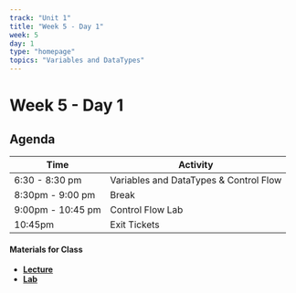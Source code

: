 ```yaml
---
track: "Unit 1"
title: "Week 5 - Day 1"
week: 5
day: 1
type: "homepage"
topics: "Variables and DataTypes"
---
```


# Week 5 - Day 1

## Agenda
| Time  | Activity |
| ----- | ------ |
| 6:30 - 8:30 pm | Variables and DataTypes & Control Flow |
| 8:30pm - 9:00 pm | Break |
| 9:00pm - 10:45 pm | Control Flow Lab |
| 10:45pm | Exit Tickets |

#### Materials for Class
- [**Lecture**](/unit1/week-5/day-1/slides)
- [**Lab**](/unit1/week-5/day-1/lab)